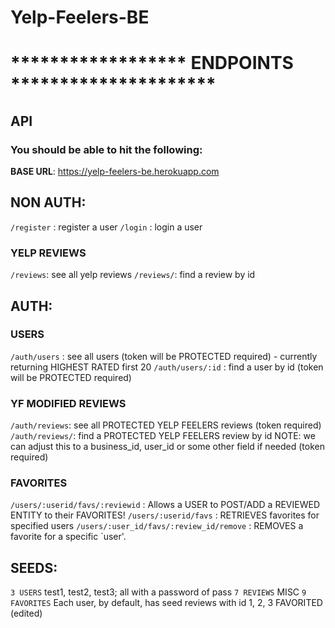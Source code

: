 # Yelp-Feelers-BE
# ****************** ENDPOINTS *********************
## API
### You should be able to hit the following:
**BASE URL**: https://yelp-feelers-be.herokuapp.com
## NON AUTH:
`/register` :  register a user
`/login` :  login a user
### YELP REVIEWS
`/reviews`: see all yelp reviews
`/reviews/`: find a review by id
## AUTH:
### USERS
`/auth/users` : see all users (token will be PROTECTED required) - currently returning HIGHEST RATED first 20
`/auth/users/:id` : find a user by id (token will be PROTECTED  required)

### YF MODIFIED REVIEWS
`/auth/reviews`: see all PROTECTED YELP FEELERS reviews (token required)
`/auth/reviews/`: find a PROTECTED YELP FEELERS review by id  NOTE:  we can adjust this to a business_id, user_id or some other field if needed (token required)
### FAVORITES
`/users/:userid/favs/:reviewid` : Allows a USER to POST/ADD a REVIEWED ENTITY to their FAVORITES!
`/users/:userid/favs` : RETRIEVES favorites for specified users
`/users/:user_id/favs/:review_id/remove` : REMOVES a favorite for a specific `user'.
## SEEDS:
`3 USERS`
test1, test2, test3; all with a password of pass
`7 REVIEWS`
MISC
`9 FAVORITES`
Each user, by default, has seed reviews with id 1, 2, 3 FAVORITED (edited) 